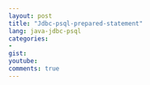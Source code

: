 ```yaml
---
layout: post
title: "Jdbc-psql-prepared-statement"
lang: java-jdbc-psql
categories:
-  
gist: 
youtube: 
comments: true
---
```


